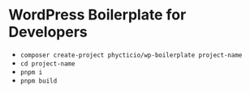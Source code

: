 # WordPress Boilerplate for Developers

- `composer create-project phycticio/wp-boilerplate project-name`
- `cd project-name`
- `pnpm i`
- `pnpm build`


